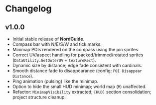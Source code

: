 # Changelog

## v1.0.0
- Initial stable release of **NordGuide**.
- Compass bar with N/E/S/W and tick marks.
- Minimap POIs rendered on the compass using the pin sprites.
- Correct UV/aspect handling for packed/trimmed/rotated sprites (`DataUtility.GetOuterUV` + `textureRect`).
- Dynamic size by distance; edge fade consistent with cardinals.
- Smooth distance fade to disappearance (config: `POI Disappear Distance`).
- Ping animation (pulsing) like the minimap.
- Option to hide the small HUD minimap; world map (`M`) unaffected.
- Refactor: `MinimapVisibility` extracted; `[HUD]` section consolidation; project structure cleanup.
